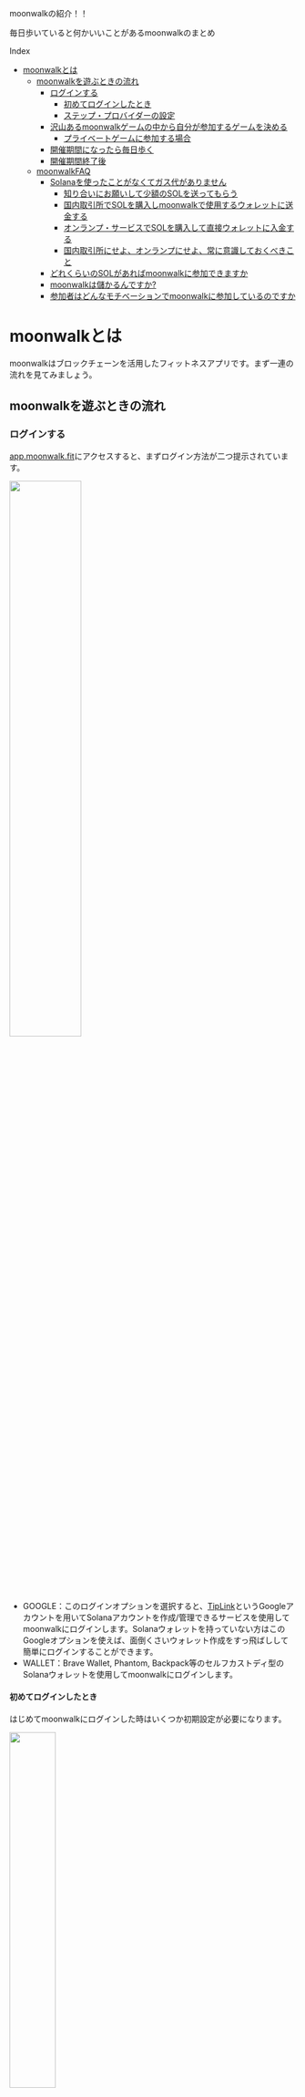 moonwalkの紹介！！

毎日歩いていると何かいいことがあるmoonwalkのまとめ

Index
- [moonwalkとは](#moonwalkとは)
  - [moonwalkを遊ぶときの流れ](#moonwalkを遊ぶときの流れ)
    - [ログインする](#ログインする)
      - [初めてログインしたとき](#初めてログインしたとき)
      - [ステップ・プロバイダーの設定](#ステッププロバイダーの設定)
    - [沢山あるmoonwalkゲームの中から自分が参加するゲームを決める](#沢山あるmoonwalkゲームの中から自分が参加するゲームを決める)
      - [プライベートゲームに参加する場合](#プライベートゲームに参加する場合)
    - [開催期間になったら毎日歩く](#開催期間になったら毎日歩く)
    - [開催期間終了後](#開催期間終了後)
  - [moonwalkFAQ](#moonwalkfaq)
    - [Solanaを使ったことがなくてガス代がありません](#solanaを使ったことがなくてガス代がありません)
      - [知り合いにお願いして少額のSOLを送ってもらう](#知り合いにお願いして少額のsolを送ってもらう)
      - [国内取引所でSOLを購入しmoonwalkで使用するウォレットに送金する](#国内取引所でsolを購入しmoonwalkで使用するウォレットに送金する)
      - [オンランプ・サービスでSOLを購入して直接ウォレットに入金する](#オンランプサービスでsolを購入して直接ウォレットに入金する)
      - [国内取引所にせよ、オンランプにせよ、常に意識しておくべきこと](#国内取引所にせよオンランプにせよ常に意識しておくべきこと)
    - [どれくらいのSOLがあればmoonwalkに参加できますか](#どれくらいのsolがあればmoonwalkに参加できますか)
    - [moonwalkは儲かるんですか?](#moonwalkは儲かるんですか)
    - [参加者はどんなモチベーションでmoonwalkに参加しているのですか](#参加者はどんなモチベーションでmoonwalkに参加しているのですか)

# moonwalkとは

moonwalkはブロックチェーンを活用したフィットネスアプリです。まず一連の流れを見てみましょう。

## moonwalkを遊ぶときの流れ

### ログインする

[app.moonwalk.fit](https://app.moonwalk.fit)にアクセスすると、まずログイン方法が二つ提示されています。

<img src="img/moonwalk_02.png" width="50%" height="50%">

* GOOGLE：このログインオプションを選択すると、[TipLink](https://tiplink.io/)というGoogleアカウントを用いてSolanaアカウントを作成/管理できるサービスを使用してmoonwalkにログインします。Solanaウォレットを持っていない方はこのGoogleオプションを使えば、面倒くさいウォレット作成をすっ飛ばしして簡単にログインすることができます。
* WALLET：Brave Wallet, Phantom, Backpack等のセルフカストディ型のSolanaウォレットを使用してmoonwalkにログインします。

#### 初めてログインしたとき

はじめてmoonwalkにログインした時はいくつか初期設定が必要になります。

<img src="img/moonwalk_03a.png" width="40%" height="40%">

* リファラルコードの入力：ここは必須ではないので入力しなくて構いません。もしも何か入力したい場合は私のリファラルコード(7jdkfxh4)を入力してください。(私にどんないいことがあるのかはよくわかりません)
* ユーザー名の設定：現状アルファベットと数字しか杖かないみたいです。たぶん必須項目。あとから変更可能。
* プロフィール写真の設定：必須ではないです。あとから変更可能。
* ステップ・プロバイダーの設定：どのように日々の歩数をmoonwalkに反映するか、という設定です。

<img src="img/moonwalk_04a.png" width="40%" height="40%">

#### ステップ・プロバイダーの設定

* Apple Health：iPhoneユーザーの方はこれを選択します。少しややこしいのですが、iOSのmoonwalkアプリは2種類あります。
  * [Moonwalk Fitnessアプリ](https://apps.apple.com/ja/app/moonwalk-fitness/id6692608601)：すんません、まだ使ったことないのですが、ログイン時と同じウォレット or Googleアカウントでログインして使用します。
  * [Moonboots Sync](https://apps.apple.com/ja/app/moonboots-sync/id6504540169)：上記のMoonwalkアプリよりもシンプルな機能しかなく、基本的にはiOS標準搭載の[ヘルスケアアプリ](https://apps.apple.com/jp/app/apple-%E3%83%98%E3%83%AB%E3%82%B9%E3%82%B1%E3%82%A2/id1242545199)から歩数データをmoonwalkに反映させるだけです。これは一日に何度か開いて、サーバに歩数を反映させる必要があります。
* [Google Fit](https://www.google.com/intl/ja_jp/fit/)：Androidユーザーの方はこれを選択します。設定時にGoogle Fitで使用しているGoogleアカウントでログインを行なって歩数のリンクが開始されるようです。
* [FitBit](https://play.google.com/store/apps/details?id=com.fitbit.FitbitMobile&hl=ja)：というフィットネスアプリを使用している方は、これをmoonwalkと同期させることができるようです。

<img src="img/moonwalk_05.png" width="30%" height="30%">

### 沢山あるmoonwalkゲームの中から自分が参加するゲームを決める

moonwalkは開催されているゲームごとに参加条件/クリア条件が異なります。以下のゲームの場合、ゲームの参加条件/クリア条件はこのようになります。

<img src="img/moonwalk_01.png" width="50%" height="50%">

* 参加料/デポジット：0.3sol（クリア条件を達成すると戻ってきます）
* ゲーム期間：1/29-2/4(7日間)
* クリア条件：上記ゲーム期間に毎日12,000歩歩く！
* 参加者数：82人

開催ゲームによって、参加料も期間もクリア条件も様々です。まずは無理のないところからはじめてみるのがいいと思います。参加するゲームが決まったら、[JOIN]ボタンを押しましょう。このとき、参加料/デポジット以外にブロックチェーンのガス代が必要になります。moonwalkはSolanaチェーンを使用しているため、ガス代にはSOLが必要です。少額で構わないのですが、残高がゼロSOLでは参加できませんのでご注意ください。(手持ちのSOLがない方向けに[FAQを後述しています](#Solanaを使ったことがなくてガス代がありません)。)

* 参加料は「えー、そんなにするの！」というくらい高いものから、無料のものまで様々です。参加料が無料のゲームはガス代はかかりますがその他のリスクはほぼありません！
* ゲーム期間も1-2日のものがあれば、一ヶ月くらいのものまであります。
* クリア条件は簡単なものだと3000歩くらい、きつめのもので15,000歩くらいでしょうか。流石に毎日欠かさず15,000歩歩くのは大変なので、無理がないところで参加しましょう。

#### プライベートゲームに参加する場合

moonwalkは3回以上パブリックゲームに参加すると、仲間内でまったり楽しむためのプライベートゲームに参加できるようになります。このようなプライベートゲームに参加する場合は、ゲームコードを入力する必要があります。

<img src="img/moonwalk_06.png" width="50%" height="50%">

### 開催期間になったら毎日歩く

クリア条件を達成すべく、とにかく沢山歩きましょう！歩く時は必ずスマートフォンかスマートウォッチをつけて、moonwalkに歩数がカウントされるようにしましょう。自分が滞在している地域において、深夜24時になるまでが一日です。仮にクリア条件が10,000歩であれば、23:59までに10,000歩歩かなければなりません。また、moonwalkに日々の歩数が反映されているか、確認しましょう。開催期間終了までなら当日以前の歩数も反映させることができます。開催期間が終わり、集計(ファイナライズ)が終わってしまうと手遅れになるので注意しましょう。

### 開催期間終了後

開催期間終了直後、1-3日くらい集計期間になります。集計が終わるのをとりあえず待ちます。集計が終わったら、参加料/デポジットを回収(claim)しましょう。スポンサー賞金が出ているときは、スポンサー賞金のclaimも忘れずに！

* 開催期間毎日クリア条件が達成できた場合、参加料/デポジットは全額返ってきます。
* 例えば開催期間5日間のゲームで、一日クリアできなかった日があった場合、参加料/デポジットは4/5返ってきます。(少しだけ減ることになります。)
* スポンサー賞金が設定されている場合、参加者でかつ前日クリア条件を達成した人たちで賞金を山分けするようになります。
* 参加料/デポジットが無料のゲームは、クリア条件を達成できなくても残高が減ってしまうリスクがありません！

集計中はこんな感じで "FINALIZING" と表示されます。

<img src="img/moonwalk_07.png" width="50%" height="50%">

集計が終わると "CLAIM" という表示に変わるので、このCLAIMボタンを押してデポジットを回収します。(あとで画像追加)

また、スポンサー賞金はここからclaimします。(あとで画像追加)

## moonwalkFAQ

### Solanaを使ったことがなくてガス代がありません

ガス代とは、Blockchainを使うときに必ず必要になる手数料です。Solanaのガス代は割安とはいえ、多少のSOLは必ず必要になります。SOLを入手する方法を以下に紹介します。

#### 知り合いにお願いして少額のSOLを送ってもらう

いい人が見つかるといいですね。

#### 国内取引所でSOLを購入しmoonwalkで使用するウォレットに送金する

なぜかGMOコインのkyc(本人確認)が通らないので、あとで詳しく書きます。

基本的な流れは以下の通り。

1. 取引所に日本円を入金する
2. SOLを購入する
3. 取引所からSOLをmoonwalkで使うウォレットに送金する

SOLを扱っている国内取引所の例。

* [GMOコイン](https://coin.z.com/)
* [SBI VC トレード](https://www.sbivc.co.jp/)
* [BitTrade](https://www.bittrade.co.jp/)

他にもあると思いますが、意外とbitFlyerやCoincheckではSOLを扱っていないので注意。

#### オンランプ・サービスでSOLを購入して直接ウォレットに入金する

国内取引所との大きな違いは、国内取引所では「SOLを購入した時点では、取引所でアセットが管理されているので別途送金手続きが必要」であるのに対し、onlamp(オンランプ)を使うと「SOLを買った時点で自分のウォレットにSOLが送られてくる」というところです。こっちの方が手間がかかりません。ただし、オンランプサービスは全て海外の事業者によって提供されているので英語を読みながら操作を進めることになります。英語のサイトに慣れていない方は国内取引所を使った方が結果的に安心して手続きが進められるかもしれません。

以下はSOLを扱っているオンランプ事業者です。日本もサポート対象になっているようです。ちなみに私はTransakは使ったことがありますが、Topperは使ったことがありません。

* [Topper](https://app.topperpay.com/)
* [Transak](https://global.transak.com/)

ちなみにTransakの画面はこんな感じです。レートはその時々で変わります。

<img src="img/moonwalk_08.png" width="50%" height="50%">

#### 国内取引所にせよ、オンランプにせよ、常に意識しておくべきこと

オンランプ事業者のTransakはフィッシング攻撃により[情報漏洩を起こした過去があります](https://coinpost.jp/?p=567597)。あらやだ、海外の事業所は怖い、信用できない... という程話は簡単ではなく、国内取引所においてもDMMビットコインから約482億円相当のBTCが不正流出し、顧客資産は保証されたものの結果的にDMMビットコインが廃業する、[という事件がありました](https://coinpost.jp/?p=577304)。どのようなサービスを使うにせよ、常にどこかにリスクがあることは覚えておきましょう。

### どれくらいのSOLがあればmoonwalkに参加できますか

参加料無料のゲームに参加するだけなら、0.01SOLもあれば十分です。ただし、国内取引所からウォレットに送金するときに「最低◯SOL以上」みたいな制限があって、少額送金はもしかしたらできないかもしれません。

### moonwalkは儲かるんですか?

あんまり儲かりません。むしろクリア条件を達成できなかったときはデポジットがどんどん減ってしまいます。

### 参加者はどんなモチベーションでmoonwalkに参加しているのですか

moonwalkはフィットネスアプリです。「この期間、毎日これだけ歩くぞ！」と、自分を追い込むためのものだと考えてみるのもいいかもしれません。実際、「もうすぐ日付が変わるけどあと1000歩足りない...」みたいなとき、部屋の中を無駄に行ったり来たりするような場合もあります。あとはコミュニティのツールとして、気の合う仲間と一緒にやるとなんとなくモチベーションが上がるかもしれませんよ！
